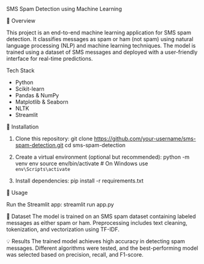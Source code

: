  SMS Spam Detection using Machine Learning

 📌 Overview

This project is an end-to-end machine learning application for SMS spam detection. It classifies messages as spam or ham (not spam) using natural language processing (NLP) and machine learning techniques. The model is trained using a dataset of SMS messages and deployed with a user-friendly interface for real-time predictions.

 Tech Stack

- Python
- Scikit-learn
- Pandas & NumPy
- Matplotlib & Seaborn
- NLTK
- Streamlit

🚀 Installation

1. Clone this repository:
   git clone https://github.com/your-username/sms-spam-detection.git
   cd sms-spam-detection
  
2. Create a virtual environment (optional but recommended):
   python -m venv env
   source env/bin/activate  # On Windows use `env\Scripts\activate`
  
3. Install dependencies:
   pip install -r requirements.txt

 📌 Usage

 Run the Streamlit app:
 streamlit run app.py
  
 📄 Dataset
  The model is trained on an SMS spam dataset containing labeled messages as either spam or ham. Preprocessing includes text cleaning, tokenization, and vectorization using TF-IDF.

 💡 Results
  The trained model achieves high accuracy in detecting spam messages. Different algorithms were tested, and the best-performing model was selected based on precision, recall, and F1-score.





